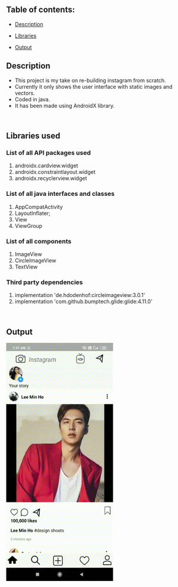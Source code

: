 ## Table of contents:

* [Description](#B)

* [Libraries](#L)

* [Output](#O)



<a name="B"></a>
## Description

* This project is my take on re-building instagram from scratch. 
* Currently it only shows the user interface with static images and vectors.
* Coded in java.
* It has been made using AndroidX library.
 

<br/>

<a name="L"></a>
## Libraries used

### List of all API packages used

1. androidx.cardview.widget
2. androidx.constraintlayout.widget
3. androidx.recyclerview.widget

### List of all java interfaces and classes

1. AppCompatActivity 
2. LayoutInflater;
3. View
4. ViewGroup

### List of all components

1. ImageView
2. CircleImageView
3. TextView

### Third party dependencies

1. implementation 'de.hdodenhof:circleimageview:3.0.1'
2. implementation 'com.github.bumptech.glide:glide:4.11.0'

<br/>

<a name="O"></a>
## Output

![](output.gif)
